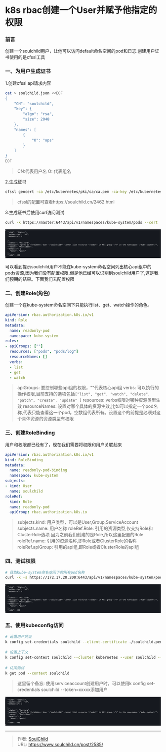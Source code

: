 # k8s rbac创建一个User并赋予他指定的权限

<!--more-->
### 前言
创建一个soulchild用户，让他可以访问default命名空间的pod和日志.创建用户证书使用的是cfssl工具

### 一、为用户生成证书
1.创建cfssl api请求内容
```bash
cat > soulchild.json <<EOF
{
    "CN": "soulchild",
    "key": {
        "algo": "rsa",
        "size": 2048
    },
    "names": [
        {
            "O": "ops"
        }
    ]
}
EOF
```
> CN:代表用户名
> O: 代表组名

2.生成证书
```bash
cfssl gencert -ca /etc/kubernetes/pki/ca/ca.pem -ca-key /etc/kubernetes/pki/ca/ca-key.pem -config /etc/kubernetes/pki/ca/ca-config.json -profile kubernetes soulchild.json | cfssljson -bare soulchild
```
> cfssl的配置可查看https://soulchild.cn/2462.html

3.生成证书后使用curl访问测试
```bash
curl -k https://master:6443/api/v1/namespaces/kube-system/pods --cert ./soulchild.pem  --key  ./soulchild-key.pem
```
![17545-95zajvjudnd.png](images/3807431905.png)

可以看到提示soulchild用户不能在kube-system命名空间列出核心api组中的pods资源,因为我们没有配置权限,但是他已经可以识别到soulchild用户了,这是我们预期的结果。下面我们去配置权限

### 二、创建Role(角色)
创建一个在kube-system命名空间下只能执行list、get、watch操作的角色。
```yaml
apiVersion: rbac.authorization.k8s.io/v1
kind: Role
metadata:
  name: readonly-pod
  namespace: kube-system
rules:
- apiGroups: [""]
  resources: ["pods", "pods/log"]
  resourceNames: []
  verbs:
  - list
  - get 
  - watch
```
> apiGroups: 要控制哪些api组的权限，""代表核心api组
> verbs: 可以执行的操作权限,目前支持的选项包括`["list", "get", "watch", "delete", "patch", "create", "update" ]`
> resources: verbs权限对哪种资源类型生效
> resourceNames: 设置对哪个具体的资源生效,比如可以指定一个pod名称,代表只能查看这一个pod。空数组代表所有。设置这个的前提是必须对这个具体资源的资源类型有权限

### 三、创建RoleBinding
用户和权限都已经有了，现在我们需要将权限和用户关联起来
```yaml
apiVersion: rbac.authorization.k8s.io/v1
kind: RoleBinding
metadata:
  name: readonly-pod-binding
  namespace: kube-system
subjects:
- kind: User
  name: soulchild
roleRef:
  kind: Role
  name: readonly-pod
  apiGroup: rbac.authorization.k8s.io
```
> subjects.kind: 用户类型，可以是User,Group,ServiceAccount
> subjects.name: 用户名称
> roleRef.Role: 引用的资源类型,仅支持Role和ClusterRole选项.因为之前我们创建的是Role,所以这里配置的Role
> roleRef.name: 引用的资源名称,即Role或者ClusterRole的名称
> roleRef.apiGroup: 引用的api组,即Role或者ClusterRole的api组

### 四、测试权限
```bash
# 获取kube-system命名空间下的所有pod名称
curl -k -s https://172.17.20.200:6443/api/v1/namespaces/kube-system/pods/ --cert ./soulchild.pem --key ./soulchild-key.pem | jq -c '.items[]?.metadata.name'
```
![28590-xbayz0qsj8q.png](images/3807431905.png)

### 五、使用kubeconfig访问
```bash
# 设置用户凭证
k config set-credentials soulchild --client-certificate ./soulchild.pem --client-key ./soulchild-key.pem --embed-certs

# 设置上下文
k config set-context soulchild --cluster kubernetes --user soulchild --namespace kube-system

# 访问测试
k get pod --context soulchild
```
> 这里留个备忘: 使用serviceaccount创建用户时，可以使用k config set-credentials soulchild --token=xxxxx添加用户

![84825-3a5h4w52x66.png](images/3807431905.png)




---

> 作者: [SoulChild](https://www.soulchild.cn)  
> URL: https://www.soulchild.cn/post/2585/  

